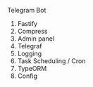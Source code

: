 Telegram Bot

1. Fastify
2. Compress
3. Admin panel
4. Telegraf
5. Logging
6. Task Scheduling / Cron
7. TypeORM
8. Config